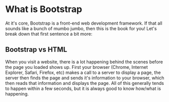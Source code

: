 # What is Bootstrap

At it's core, Bootstrap is a front-end web development framework. If that all sounds like a bunch of mumbo jumbo, then this is the book for you! Let's break down that first sentence a bit more:

## Bootstrap vs HTML

When you visit a website, there is a lot happening behind the scenes before the page you loaded shows up. First your browser (Chrome, Internet Explorer, Safari, Firefox, etc) makes a call to a server to display a page, the server then finds the page and sends it's information to your browser, which then reads that information and displays the page. All of this generally tends to happen within a few seconds, but it is always good to know how/what is happening.
